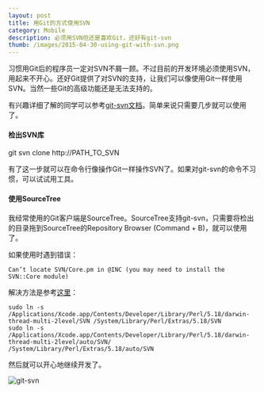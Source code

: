 ```yaml
---
layout: post
title: 用Git的方式使用SVN
category: Mobile
description: 必须用SVN但还是喜欢Git，还好有git-svn
thumb: /images/2015-04-30-using-git-with-svn.png
---
```


习惯用Git后的程序员一定对SVN不屑一顾。不过目前的开发环境必须使用SVN，用起来不开心。还好Git提供了对SVN的支持，让我们可以像使用Git一样使用SVN。当然一些Git的高级功能还是无法支持的。

有兴趣详细了解的同学可以参考[git-svn文档](http://git-scm.com/docs/git-svn)。简单来说只需要几步就可以使用了。

#### 检出SVN库

git svn clone http://PATH_TO_SVN

有了这一步就可以在命令行像操作Git一样操作SVN了。如果对git-svn的命令不习惯，可以试试用工具。

#### 使用SourceTree

我经常使用的Git客户端是SourceTree。SourceTree支持git-svn，只需要将检出的目录拖到SourceTree的Repository Browser (Command + B)，就可以使用了。

如果使用时遇到错误：

```
Can’t locate SVN/Core.pm in @INC (you may need to install the SVN::Core module)
```

解决方法是参考[这里](http://blog.puhao.me/%E5%90%90%E6%A7%BD/OS-X-Yosemite(10.10)%E4%B8%8B%E6%97%A0%E6%B3%95%E4%BD%BF%E7%94%A8git-svn%E8%A7%A3%E5%86%B3%E6%96%B9%E6%B3%95/)：

```
sudo ln -s /Applications/Xcode.app/Contents/Developer/Library/Perl/5.18/darwin-thread-multi-2level/SVN /System/Library/Perl/Extras/5.18/SVN
sudo ln -s /Applications/Xcode.app/Contents/Developer/Library/Perl/5.18/darwin-thread-multi-2level/auto/SVN/ /System/Library/Perl/Extras/5.18/auto/SVN
```

然后就可以开心地继续开发了。

![git-svn](//dn-johnwong.qbox.me/images/2015-04-30-using-git-with-svn.png)